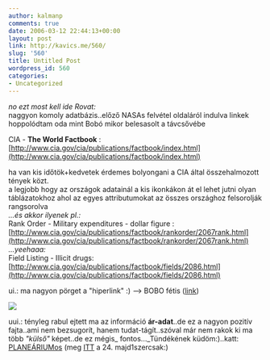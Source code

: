 ```yaml
---
author: kalmanp
comments: true
date: 2006-03-12 22:44:13+00:00
layout: post
link: http://kavics.me/560/
slug: '560'
title: Untitled Post
wordpress_id: 560
categories:
- Uncategorized
---
```


_no ezt most kell ide Rovat:_  
naggyon komoly adatbázis..előző NASAs felvétel oldaláról indulva linkek hoppolódtam oda mint Bobó mikor belesasolt a távcsővébe




CIA - **The World Factbook** : [http://www.cia.gov/cia/publications/factbook/index.html](http://www.cia.gov/cia/publications/factbook/index.html)




ha van kis időtök+kedvetek érdemes bolyongani a CIA által összehalmozott tények közt.  
a legjobb hogy az országok adatainál a kis ikonkákon át el lehet jutni olyan táblázatokhoz ahol az egyes attributumokat az összes országhoz felsorolják rangsorolva  
_...és akkor ilyenek pl.:_  
Rank Order - Military expenditures - dollar figure : [http://www.cia.gov/cia/publications/factbook/rankorder/2067rank.html](http://www.cia.gov/cia/publications/factbook/rankorder/2067rank.html)  
_...yeehaaa:_  
Field Listing - Illicit drugs: [http://www.cia.gov/cia/publications/factbook/fields/2086.html](http://www.cia.gov/cia/publications/factbook/fields/2086.html)




ui.: ma nagyon pörget a "hiperlink" :) --> BOBO fétis ([link](http://db.kepregeny.net/index.php?p=comicdetails&cid=8786))




![](http://kavics.freeblog.hu/Files/bobo.jpg)




uui.: tényleg rabul ejtett ma az információ **ár-adat**..de ez a nagyon pozitív fajta..ami nem bezsugorít, hanem tudat-tágít..szóval már nem rakok ki ma több _"külső"_ képet..de ez mégis_ fontos..._Tündékének küdöm:)..katt: [PLANEÁRIUMos](http://antwrp.gsfc.nasa.gov/apod/ap040917.html) (meg [ITT](http://hu.wikipedia.org/wiki/South_Park_epizódok_listája) a 24. majd1szercsak:)
